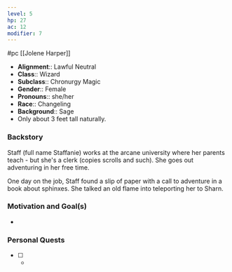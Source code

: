 ```yaml
---
level: 5
hp: 27
ac: 12
modifier: 7
---
```

 #pc [[Jolene Harper]]

* **Alignment**:: Lawful Neutral
* **Class**:: Wizard
* **Subclass**:: Chronurgy Magic
* **Gender**:: Female
* **Pronouns**:: she/her
* **Race**:: Changeling
* **Background**:: Sage
* Only about 3 feet tall naturally.

### Backstory

Staff (full name Staffanie) works at the arcane university where her parents teach - but she's a clerk (copies scrolls and such). She goes out adventuring in her free time.

One day on the job, Staff found a slip of paper with a call to adventure in a book about sphinxes. She talked an old flame into teleporting her to 
Sharn.

### Motivation and Goal(s)

* 

### Personal Quests

 - [ ]  -

